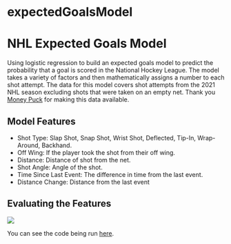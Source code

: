# expectedGoalsModel
<h1>NHL Expected Goals Model</h1>
<p>Using logistic regression to build an expected goals model to predict the probability that a goal is scored in the National Hockey League. The model takes a variety of factors and then mathematically assigns a number to each shot attempt. The data for this model covers shot attempts from the 2021 NHL season excluding shots that were taken on an empty net. Thank you <a href = "moneypuck.com">Money Puck</a> for making this data available. </p>
<h2>Model Features</h2>
<ul>
    <li>Shot Type: Slap Shot, Snap Shot, Wrist Shot, Deflected, Tip-In, Wrap-Around, Backhand.</li>
    <li>Off Wing: If the player took the shot from their off wing.</li>
    <li>Distance: Distance of shot from the net.</li>
    <li>Shot Angle: Angle of the shot.</li>
    <li>Time Since Last Event: The difference in time from the last event.</li>
    <li>Distance Change: Distance from the last event</li>
</ul>
<h2>Evaluating the Features</h2>
<p></p>
<img src="expectedGoalsModel/shotType.png">
<p>You can see the code being run <a href="https://colab.research.google.com/drive/16V5SN0AYS3w-wqFWQSIGVMnPcS47bgw-?usp=sharing">here</a>.</p>

